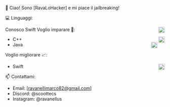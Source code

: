 👋 Ciao! Sono [RavaLoHacker] e mi piace il jailbreaking!

💻 Linguaggi:

Conosco Swift <img align="right" src="https://sswg.gallerycdn.vsassets.io/extensions/sswg/swift-lang/1.7.0/1698240428599/Microsoft.VisualStudio.Services.Icons.Default" alt="Swift" width="20"/>
Voglio imparare 🌱:

- C++ <img align="right" src="https://upload.wikimedia.org/wikipedia/commons/thumb/1/18/ISO_C%2B%2B_Logo.svg/1822px-ISO_C%2B%2B_Logo.svg.png" alt="C++" width="20"/>
- Java <img align="right" src="https://encrypted-tbn0.gstatic.com/images?q=tbn:ANd9GcT0YrHadtMm0h26yoJkkzeXtfwm2hST7R62zw&s" alt="Java" width="20"/>

Voglio migliorare 📈:

- Swift <img align="right" src="https://sswg.gallerycdn.vsassets.io/extensions/sswg/swift-lang/1.7.0/1698240428599/Microsoft.VisualStudio.Services.Icons.Default" alt="Swift" width="20"/>

📫 Contattami:

- Email: [ravanellimarco82@gmail.com]
- Discord: @scoottecs 
- Instagram: @ravanellus
  
